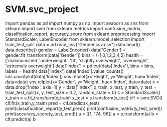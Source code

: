# SVM.svc_project
import pandas as pd
import numpy as np 
import seaborn as sns
from sklearn import svm
from sklearn.metrics import confusion_matrix, classification_report, accuracy_score
from sklearn.preprocessing import StandardScaler, LabelEncoder
from sklearn.model_selection import train_test_split
data = pd.read_csv("Gender.csv.csv")
data.head()
data.describe()
gender = LabelEncoder()
data['Gender'] = gender.fit_transform(data['Gender'])
bins = (-1,0,1,2,3,4,5)
health = ['malnounished','underweight', 'fit', 'slightly overweight', 'overweight', 'extremely overweight']
data['Index'] = pd.cut(data['Index'], bins = bins, labels = health)
data['Index']
data['Index'].value_counts()
sns.countplot(data['Index'])
sns.relplot(x='Height', y='Weight', hue='Index', data=data)
sns.relplot(x='Gender', y='Weight', hue='Index', data=data)
x = data.drop('Index', axis=1)
y = data['Index']
x_train, x_test, y_train, y_test = train_test_split(x, y, test_size = 0.2, random_state = 0)
s = StandardScaler()
x_train = s.fit_transform(x_train)
x_test = s.transform(x_test)
clf = svm.SVC()
clf.fit(x_train,y_train)
pred = clf.predict(x_test)
print(classification_report(y_test,pred))
print(confusion_matrix(y_test, pred))
print(accuracy_score(y_test, pred))
a = [[1, 174, 96]]
a = s.transform(a)
b = clf.predict(a)
b
